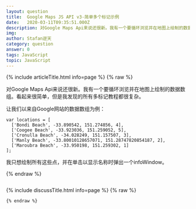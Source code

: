 ```yaml
---
layout: question
title:  Google Maps JS API v3-简单多个标记示例
date:   2020-03-11T09:35:51.000Z
description: 对Google Maps Api来说还很新。我有一个要循环浏览并在地图上绘制的数据数组。看起来很简单，但是我发现的所有多标记教程都很复杂。让我们以来自...
img: 
author: Stafan逆天
category: question
answer: 0
tags: JavaScript
topic: JavaScript
---
```

<div class="article-root">
  <div class="article">
    {% include articleTitle.html info=page %}
    {% raw %}
    <div class="article-content"><p><font style="vertical-align: inherit;"><font style="vertical-align: inherit;">对Google Maps Api来说还很新。</font><font style="vertical-align: inherit;">我有一个要循环浏览并在地图上绘制的数据数组。</font><font style="vertical-align: inherit;">看起来很简单，但是我发现的所有多标记教程都很复杂。</font></font></p>

<p><font style="vertical-align: inherit;"><font style="vertical-align: inherit;">让我们以来自Google网站的数据数组为例：</font></font></p>

<pre><code>var locations = [<font></font>
  ['Bondi Beach', -33.890542, 151.274856, 4],<font></font>
  ['Coogee Beach', -33.923036, 151.259052, 5],<font></font>
  ['Cronulla Beach', -34.028249, 151.157507, 3],<font></font>
  ['Manly Beach', -33.80010128657071, 151.28747820854187, 2],<font></font>
  ['Maroubra Beach', -33.950198, 151.259302, 1]<font></font>
];<font></font>
</code></pre>

<p><font style="vertical-align: inherit;"><font style="vertical-align: inherit;">我只想绘制所有这些点，并在单击以显示名称时弹出一个infoWindow。</font></font></p></div>
    {% endraw %}
  </div>
  <p style="height: 0;width:0;overflow: hidden;"> 第770篇《Google Maps JS API v3-简单多个标记示例》来自Winter(https://github.com/aiyld/aiyld.github.io)的站点</p>
  <div class="discuss-wrapper">
    {% include discussTitle.html info=page %}
    {% raw %}
    
    {% endraw %}
  </div>
<div>
